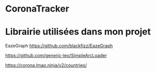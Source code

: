 # CoronaTracker

# Librairie utilisées dans mon projet


EazeGraph https://github.com/blackfizz/EazeGraph

https://github.com/generic-leo/SimpleArcLoader

https://corona.lmao.ninja/v2/countries/
